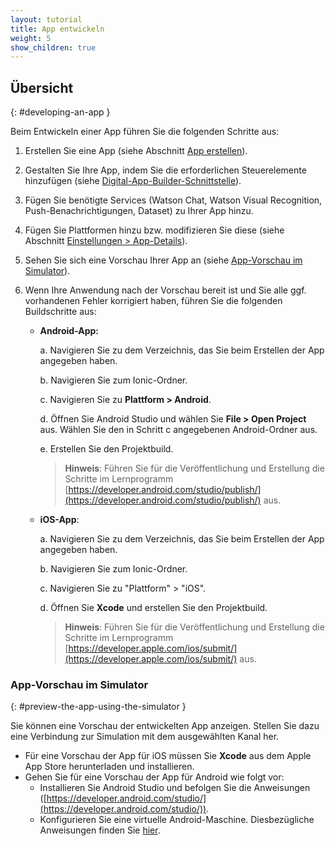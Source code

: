 ```yaml
---
layout: tutorial
title: App entwickeln
weight: 5
show_children: true
---
```

<!-- NLS_CHARSET=UTF-8 -->
## Übersicht
{: #developing-an-app }

Beim Entwickeln einer App führen Sie die folgenden Schritte aus:

1. Erstellen Sie eine App (siehe Abschnitt [App erstellen](../getting-started/)).
2. Gestalten Sie Ihre App, indem Sie die erforderlichen Steuerelemente hinzufügen (siehe [Digital-App-Builder-Schnittstelle](../dab-interface/)).
3. Fügen Sie benötigte Services (Watson Chat, Watson Visual Recognition, Push-Benachrichtigungen, Dataset) zu Ihrer App hinzu.
4. Fügen Sie Plattformen hinzu bzw. modifizieren Sie diese (siehe Abschnitt [Einstellungen > App-Details](../dab-interface/)).
5. Sehen Sie sich eine Vorschau Ihrer App an (siehe [App-Vorschau im Simulator](#preview-the-app-using-the-simulator)).
6. Wenn Ihre Anwendung nach der Vorschau bereit ist und Sie alle ggf. vorhandenen Fehler korrigiert haben, führen Sie die folgenden Buildschritte aus:

    * **Android-App:**

        a. Navigieren Sie zu dem Verzeichnis, das Sie beim Erstellen der App angegeben haben.

        b. Navigieren Sie zum Ionic-Ordner.

        c. Navigieren Sie zu **Plattform > Android**.

        d. Öffnen Sie Android Studio und wählen Sie **File > Open Project** aus. Wählen Sie den in Schritt c angegebenen Android-Ordner aus.

        e. Erstellen Sie den Projektbuild. 

        >**Hinweis**: Führen Sie für die Veröffentlichung und Erstellung die Schritte im Lernprogramm [https://developer.android.com/studio/publish/](https://developer.android.com/studio/publish/) aus.

    * **iOS-App**:
 
        a. Navigieren Sie zu dem Verzeichnis, das Sie beim Erstellen der App angegeben haben.

        b. Navigieren Sie zum Ionic-Ordner.

        c. Navigieren Sie zu "Plattform" > "iOS".

        d. Öffnen Sie **Xcode** und erstellen Sie den Projektbuild. 

        >**Hinweis**: Führen Sie für die Veröffentlichung und Erstellung die Schritte im Lernprogramm [https://developer.apple.com/ios/submit/](https://developer.apple.com/ios/submit/) aus.


### App-Vorschau im Simulator
{: #preview-the-app-using-the-simulator }

Sie können eine Vorschau der entwickelten App anzeigen. Stellen Sie dazu eine Verbindung zur Simulation mit dem ausgewählten Kanal her.

* Für eine Vorschau der App für iOS müssen Sie **Xcode** aus dem Apple App Store herunterladen und installieren.
* Gehen Sie für eine Vorschau der App für Android wie folgt vor: 
    * Installieren Sie Android Studio und befolgen Sie die Anweisungen ([https://developer.android.com/studio/](https://developer.android.com/studio/)).
    * Konfigurieren Sie eine virtuelle Android-Maschine. Diesbezügliche Anweisungen finden Sie [hier](https://developer.android.com/studio/releases/emulator).

